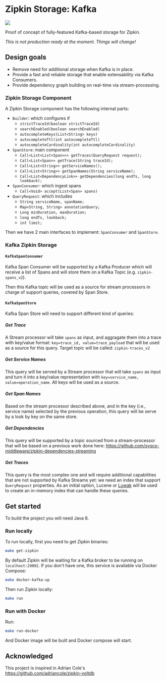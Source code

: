 # Zipkin Storage: Kafka

![](https://www.travis-ci.org/jeqo/zipkin-storage-kafka.svg?branch=master)

Proof of concept of fully-featured Kafka-based storage for Zipkin.

*This is not production ready at the moment. Things will change!*

## Design goals

* Remove need for additional storage when Kafka is in place.
* Provide a fast and reliable storage that enable extensability via Kafka
    Consumers.
* Provide dependency graph building on real-time via stream-processing.

### Zipkin Storage Component

A Zipkin Storage component has the following internal parts:

* `Builder`: which configures if
    - `strictTraceId(boolean strictTraceId)`
    - `searchEnabled(boolean searchEnabled)`
    - `autocompleteKeys(List<String> keys)`
    - `autocompleteTtl(int autocompleteTtl)`
    - `autocompleteCardinality(int autocompleteCardinality)`
* `SpanStore`: main component
    - `Call<List<List<Span>>> getTraces(QueryRequest request);`
    - `Call<List<Span>> getTrace(String traceId);`
    - `Call<List<String>> getServiceNames();`
    - `Call<List<String>> getSpanNames(String serviceName);`
    - `Call<List<DependencyLink>> getDependencies(long endTs, long lookback);`
* `SpanConsumer`: which ingest spans
    - `Call<Void> accept(List<Span> spans)`
* `QueryRequest`: which includes
    - `String serviceName, spanName;`
    - `Map<String, String> annotationQuery;`
    - `Long minDuration, maxDuration;`
    - `long endTs, lookback;`
    - `int limit;`

Then we have 2 main interfaces to implement: `SpanConsumer` and `SpanStore`.

### Kafka Zipkin Storage

#### `KafkaSpanConsumer`

Kafka Span Consumer will be supported by a Kafka Producer which will receive a list
of Spans and will store them on a Kafka Topic (e.g. `zipkin-spans_v2`).

Then this Kafka topic will be used as a source for stream processors in charge
of support queries, covered by Span Store.

#### `KafkaSpanStore`

Kafka Span Store will need to support different kind of queries:

##### Get Trace

A Stream processor will take `spans` as input, and aggragate them into a trace
with key/value format: `key=trace_id, value=trace_payload` that will be used as 
a source for this query. Target topic will be called: `zipkin-traces_v2`

##### Get Service Names

This query will be served by a Stream processor that will take `spans` as input
and turn it into a key/value representation with `key=service_name,
value=operation_name`. All keys will be used as a source.

##### Get Span Names

Based on the stream processor described above, and in the key (i.e., service
name) selected by the previous operation, this query will be serve by a look by
key on the same store.

##### Get Dependencies

This query will be supported by a topic sourced from a stream-processor that
will be based on a previous work done here: 
<https://github.com/sysco-middleware/zipkin-dependencies-streaming>

##### Get Traces

This query is the most complex one and will require additional capabilities
that are not supported by Kafka Streams yet: we need an index that support
`QueryRequest` properties. As an initial option, Lucene or 
[Luwak](https://github.com/flaxsearch/luwak) will be used to create an
in-memory index that can handle these queries.

## Get started

To build the project you will need Java 8.

### Run locally

To run locally, first you need to get Zipkin binaries:

```bash
make get-zipkin
```

By default Zipkin will be waiting for a Kafka broker to be running on `localhost:29092`. If you don't have one, 
this service is available via Docker Compose:

```bash
make docker-kafka-up
```

Then run Zipkin locally:

```bash
make run
```

### Run with Docker

Run:

```bash
make run-docker
```

And Docker image will be built and Docker compose will start.

## Acknowledged

This project is inspired in Adrian Cole's <https://github.com/adriancole/zipkin-voltdb>
